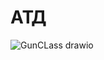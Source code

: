 # АТД

![GunCLass drawio](https://github.com/Apo1on/GunClass/assets/147008115/9aab2499-2154-4479-b70d-100b32b2f5d4)

